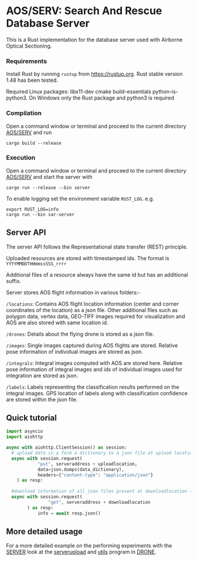 # AOS/SERV: Search And Rescue Database Server
This is a Rust implementation for the database server used with Airborne Optical Sectioning.

### Requirements

Install Rust by running `rustup` from https://rustup.org. Rust stable version 1.48 has been tested.

Required Linux packages: libx11-dev cmake build-essentials python-is-python3.
On Windows only the Rust package and python3 is required

### Compilation

Open a command window or terminal and proceed to the current directory [AOS/SERV](./SERV) and run

```
cargo build --release
```

### Execution

Open a command window or terminal and proceed to the current directory [AOS/SERV](./SERV) and start the server with

```
cargo run --release --bin server
```

To enable logging set the environment variable `RUST_LOG`. e.g.
```
export RUST_LOG=info
cargo run --bin sar-server
```

## Server API

The server API follows the Representational state transfer (REST) principle. 

Uploaded resources are stored with timestamped  ids. The format is `YYYYMMDDTHHmmssSSS_rrrr`

Additional files of a resource always have the same id but has an additional suffix.

Server stores AOS flight information in various folders:-

`/locations`:
Contains AOS flight location information (center and corner coordinates of the location) as a json file.
Other additional files such as polygon data, vertex data, GEO-TIFF images required for visualization and AOS are also stored with same location id.

`/drones`:
Details about the flying drone is stored as a json file. 

`/images`:
Single images captured during AOS flights are stored. Relative pose information of individual images are stored as json.

`/integrals`:
Integral images computed with AOS are stored here. Relative pose information of integral images and ids of individual images used for integration are stored as json.

`/labels`:
Labels representing the classification results performed on the integral images. GPS location of labels along with classification confidence are stored within the json file.

## Quick tutorial

```py
import asyncio
import aiohttp

async with aiohttp.ClientSession() as session:
  # upload data in a form a dictionary to a json file at upload location (for e.g. '\drones') in serveraddress
  async with session.request(
            "put", serveraddress + uploadlocation,
            data=json.dumps(data_dictionary),
            headers={"content-type": "application/json"}
    ) as resp:
  
  #download information of all json files present at downloadlocation (for e.g. '\drones') in serveraddress
  async with session.request(
                "get", serveraddress + downloadlocation
        ) as resp:
            info = await resp.json()
```

## More detailed usage
For a more detailed example on the performing experiments with the [SERVER](/SERV) look at the [serverupload](../DRONE/ServerUpload.py) and [utils](../DRONE/utils.py) program in [DRONE](/DRONE).



  
